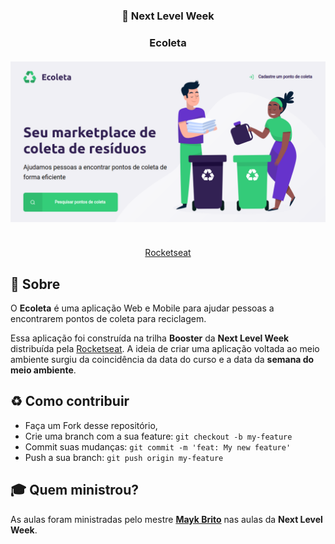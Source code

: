 <h3 align="center">
  🚀 Next Level Week
</h3>

<h3 align="center">
    <b>Ecoleta</b>
    <br><br>
    <img alt="Imagem da página Principal" title="#logo" src="https://github.com/hericlysdlarii/D-Larii-Ecoleta/blob/master/nlw/assets/index.png">
    <br><br> 
</h3>

<p align="center">
  <a href="https://rocketseat.com.br" target="_blank">
    Rocketseat
  </a>
</p>

## :bookmark: Sobre

O <strong>Ecoleta</strong> é uma aplicação Web e Mobile para ajudar pessoas a encontrarem pontos de coleta para reciclagem.

Essa aplicação foi construída na trilha <strong>Booster</strong> da <strong>Next Level Week</strong> distribuída pela [Rocketseat](https://rocketseat.com.br/). A ideia de criar uma aplicação voltada ao meio ambiente surgiu da coincidência da data do curso e a data da <strong>semana do meio ambiente</strong>.

<a id="como-contribuir"></a>

## :recycle: Como contribuir

- Faça um Fork desse repositório,
- Crie uma branch com a sua feature: `git checkout -b my-feature`
- Commit suas mudanças: `git commit -m 'feat: My new feature'`
- Push a sua branch: `git push origin my-feature`

## :mortar_board: Quem ministrou?

As aulas foram ministradas pelo mestre **[Mayk Brito](https://github.com/maykbrito)** nas aulas da **Next Level Week**.

